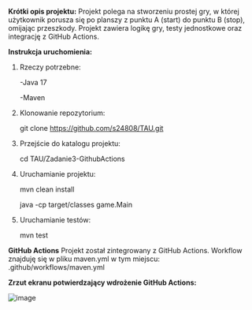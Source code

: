 **Krótki opis projektu:**
Projekt polega na stworzeniu prostej gry, w której użytkownik porusza się po planszy z punktu A (start) do punktu B (stop), omijając przeszkody.
Projekt zawiera logikę gry, testy jednostkowe oraz integrację z GitHub Actions.

**Instrukcja uruchomienia:**
1. Rzeczy potrzebne:

   -Java 17

   -Maven
   
3. Klonowanie repozytorium:

   git clone https://github.com/s24808/TAU.git
   
4. Przejście do katalogu projektu:

   cd TAU/Zadanie3-GithubActions
   
5. Uruchamianie projektu:

   mvn clean install
   
   java -cp target/classes game.Main
   
6. Uruchamianie testów:
   
   mvn test

**GitHub Actions**
Projekt został zintegrowany z GitHub Actions.
Workflow znajduję się w pliku maven.yml w tym miejscu: .github/workflows/maven.yml

**Zrzut ekranu potwierdzający wdrożenie GitHub Actions:**

![image](https://github.com/user-attachments/assets/69720ab2-d2df-4deb-9443-e51800f989ac)


